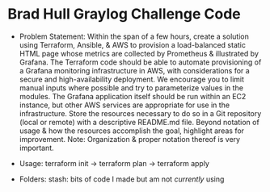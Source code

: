 # Brad Hull Graylog Challenge Code

- Problem Statement:
Within the span of a few hours, create a solution using Terraform,
Ansible, & AWS to provision a load-balanced static HTML page whose
metrics are collected by Prometheus & illustrated by Grafana.
The Terraform code should be able to automate provisioning of a Grafana
monitoring infrastructure in AWS, with considerations for a secure and
high-availability deployment. We encourage you to limit manual inputs where
possible and try to parameterize values in the modules. The Grafana application
itself should be run within an EC2 instance, but other AWS services are
appropriate for use in the infrastructure.
Store the resources necessary to do so in a Git repository (local or
remote) with a descriptive README.md file.
Beyond notation of usage & how the resources accomplish the goal,
highlight areas for improvement.
Note: Organization & proper notation thereof is very important.

- Usage:
terraform init -> terraform plan -> terraform apply

- Folders:
stash:
bits of code I made but am not *currently* using
